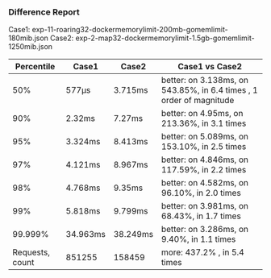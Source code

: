 ### Difference Report
Case1: exp-11-roaring32-dockermemorylimit-200mb-gomemlimit-180mib.json
Case2: exp-2-map32-dockermemorylimit-1.5gb-gomemlimit-1250mib.json

|Percentile|Case1|Case2|Case1 vs Case2|
|---|---|---|---|
|50%|577µs|3.715ms|better: on 3.138ms, on 543.85%, in 6.4 times , 1 order of magnitude|
|90%|2.32ms|7.27ms|better: on 4.95ms, on 213.36%, in 3.1 times |
|95%|3.324ms|8.413ms|better: on 5.089ms, on 153.10%, in 2.5 times |
|97%|4.121ms|8.967ms|better: on 4.846ms, on 117.59%, in 2.2 times |
|98%|4.768ms|9.35ms|better: on 4.582ms, on 96.10%, in 2.0 times |
|99%|5.818ms|9.799ms|better: on 3.981ms, on 68.43%, in 1.7 times |
|99.999%|34.963ms|38.249ms|better: on 3.286ms, on 9.40%, in 1.1 times |
|Requests, count|851255|158459|more: 437.2% , in 5.4 times |

